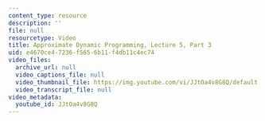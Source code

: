 ```yaml
---
content_type: resource
description: ''
file: null
resourcetype: Video
title: Approximate Dynamic Programming, Lecture 5, Part 3
uid: e4670ce4-7236-f565-6b11-f4db11c4ec74
video_files:
  archive_url: null
  video_captions_file: null
  video_thumbnail_file: https://img.youtube.com/vi/JJtOa4v8G8Q/default.jpg
  video_transcript_file: null
video_metadata:
  youtube_id: JJtOa4v8G8Q
---
```

